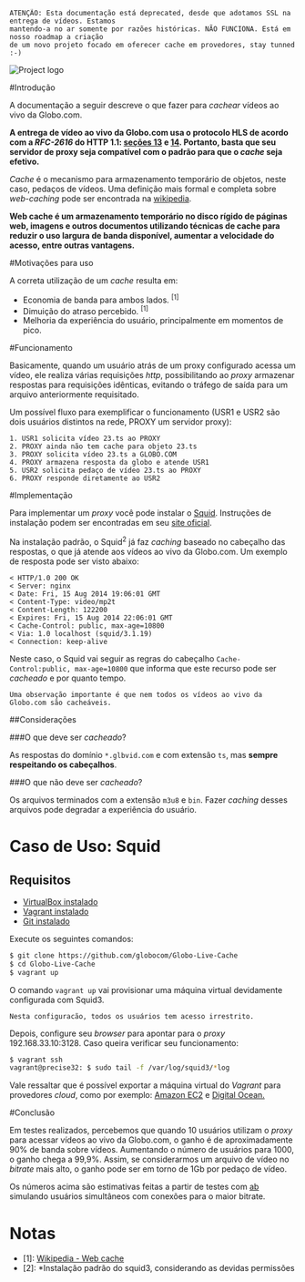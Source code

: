 ```
ATENÇÃO: Esta documentação está deprecated, desde que adotamos SSL na entrega de vídeos. Estamos 
mantendo-a no ar somente por razões históricas. NÃO FUNCIONA. Está em nosso roadmap a criação
de um novo projeto focado em oferecer cache em provedores, stay tunned :-)
```

![Project logo](https://raw.githubusercontent.com/globocom/Globo-Live-Cache/master/logo.png)

#Introdução

A documentação a seguir descreve o que fazer para _cachear_ vídeos ao vivo da Globo.com.

__A entrega de vídeo ao vivo da Globo.com usa o protocolo HLS de acordo com a *RFC-2616* do HTTP 1.1:
 [seções 13](http://www.w3.org/Protocols/rfc2616/rfc2616-sec13.html) e
 [14](http://www.w3.org/Protocols/rfc2616/rfc2616-sec14.html#sec14.9). Portanto, basta que seu servidor de proxy seja compatível com o padrão para que o _cache_ seja efetivo.__

_Cache_ é o mecanismo para armazenamento temporário de objetos, neste caso, pedaços de vídeos. Uma definição mais formal e completa sobre _web-caching_ pode ser encontrada na [wikipedia](http://pt.wikipedia.org/wiki/Web_cache).

__Web cache é um armazenamento temporário no disco rígido de páginas web, imagens e outros documentos utilizando técnicas de cache para reduzir o uso largura de banda disponível, aumentar a velocidade do acesso, entre outras vantagens.__

#Motivações para uso

A correta utilização de um _cache_ resulta em:

  - Economia de banda para ambos lados. <sup>[1]</sup>
  - Dimuição do atraso percebido. <sup>[1]</sup>
  - Melhoria da experiência do usuário, principalmente em momentos de pico.

#Funcionamento

Basicamente, quando um usuário atrás de um proxy configurado acessa um vídeo, ele realiza várias requisições _http_, possibilitando ao _proxy_ armazenar respostas para requisições idênticas, evitando o tráfego de saída para um arquivo anteriormente requisitado.

Um possível fluxo para exemplificar o funcionamento (USR1 e USR2 são dois usuários distintos na rede, PROXY um servidor proxy):
```
1. USR1 solicita vídeo 23.ts ao PROXY
2. PROXY ainda não tem cache para objeto 23.ts
3. PROXY solicita vídeo 23.ts a GLOBO.COM
4. PROXY armazena resposta da globo e atende USR1
5. USR2 solicita pedaço de vídeo 23.ts ao PROXY
6. PROXY responde diretamente ao USR2
```

#Implementação

Para implementar um _proxy_ você pode instalar o [Squid](http://www.squid-cache.org/). Instruções de instalação podem ser encontradas em seu [site oficial](http://wiki.squid-cache.org/SquidFaq/InstallingSquid).

Na instalação padrão, o Squid<sup>2</sup> já faz _caching_ baseado no cabeçalho das respostas, o que já atende aos vídeos ao vivo da Globo.com. Um exemplo de resposta pode ser visto abaixo:

```
< HTTP/1.0 200 OK
< Server: nginx
< Date: Fri, 15 Aug 2014 19:06:01 GMT
< Content-Type: video/mp2t
< Content-Length: 122200
< Expires: Fri, 15 Aug 2014 22:06:01 GMT
< Cache-Control: public, max-age=10800
< Via: 1.0 localhost (squid/3.1.19)
< Connection: keep-alive
```

Neste caso, o Squid vai seguir as regras do cabeçalho `Cache-Control:public, max-age=10800` que informa que este recurso pode ser _cacheado_ e por quanto tempo.

```
Uma observação importante é que nem todos os vídeos ao vivo da Globo.com são cacheáveis.
```

##Considerações

###O que deve ser _cacheado_?

As respostas do domínio `*.glbvid.com` e com extensão `ts`, mas **sempre respeitando os cabeçalhos**.

###O que não deve ser _cacheado_?

Os arquivos terminados com a extensão `m3u8` e `bin`. Fazer _caching_ desses arquivos pode degradar a experiência do usuário.

# Caso de Uso: Squid

## Requisitos
- [VirtualBox instalado](https://www.virtualbox.org/wiki/Downloads)
- [Vagrant instalado](http://www.vagrantup.com/downloads.html)
- [Git instalado](http://git-scm.com/downloads)

Execute os seguintes comandos:

```bash
$ git clone https://github.com/globocom/Globo-Live-Cache
$ cd Globo-Live-Cache
$ vagrant up
```

O comando `vagrant up` vai provisionar uma máquina virtual devidamente configurada com Squid3.

```
Nesta configuracão, todos os usuários tem acesso irrestrito.
```

Depois, configure seu _browser_ para apontar para o _proxy_ 192.168.33.10:3128. Caso queira verificar seu funcionamento:

```bash
$ vagrant ssh
vagrant@precise32: $ sudo tail -f /var/log/squid3/*log
```

Vale ressaltar que é possível exportar a máquina virtual do _Vagrant_ para provedores _cloud_, como por exemplo: [Amazon EC2](http://www.iheavy.com/2014/01/16/how-to-deploy-on-amazon-ec2-with-vagrant/) e [Digital Ocean.](https://www.digitalocean.com/community/tutorials/how-to-use-digitalocean-as-your-provider-in-vagrant-on-an-ubuntu-12-10-vps)

#Conclusão

Em testes realizados, percebemos que quando 10 usuários utilizam o _proxy_ para acessar vídeos ao vivo da Globo.com, o ganho é de aproximadamente 90% de banda sobre vídeos. Aumentando o número de usuários para 1000, o ganho chega a 99,9%. Assim, se considerarmos um arquivo de vídeo no _bitrate_ mais alto, o ganho pode ser em torno de 1Gb por pedaço de vídeo.

Os números acima são estimativas feitas a partir de testes com [ab](http://httpd.apache.org/docs/2.2/programs/ab.html) simulando usuários simultâneos com conexões para o maior bitrate.

Notas
=========
- [1]: [Wikipedia - Web cache](http://en.wikipedia.org/wiki/Web_cache)
- [2]: *Instalação padrão do squid3, considerando as devidas permissões
